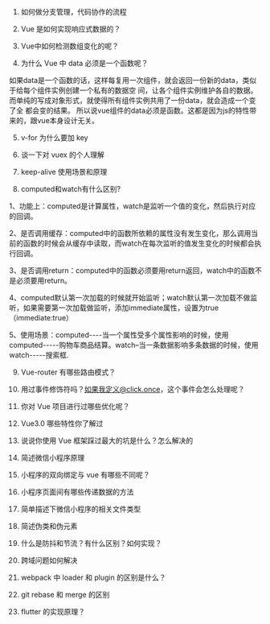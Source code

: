 1. 如何做分支管理，代码协作的流程

2. Vue 是如何实现响应式数据的？

3. Vue中如何检测数组变化的呢？

4. 为什么 Vue 中 data 必须是一个函数呢？

如果data是⼀个函数的话，这样每复⽤⼀次组件，就会返回⼀份新的data，类似于给每个组件实例创建⼀个私有的数据空 间，让各个组件实例维护各⾃的数据。⽽单纯的写成对象形式，就使得所有组件实例共⽤了⼀份data，就会造成⼀个变了全 都会变的结果。 所以说vue组件的data必须是函数。这都是因为js的特性带来的，跟vue本身设计⽆关。
  

5. v-for 为什么要加 key

6. 谈一下对 vuex 的个人理解

7. keep-alive 使用场景和原理

8. computed和watch有什么区别?

  

1、功能上：computed是计算属性，watch是监听一个值的变化，然后执行对应的回调。

2、是否调用缓存：computed中的函数所依赖的属性没有发生变化，那么调用当前的函数的时候会从缓存中读取，而watch在每次监听的值发生变化的时候都会执行回调。

3、是否调用return：computed中的函数必须要用return返回，watch中的函数不是必须要用return。

4、computed默认第一次加载的时候就开始监听；watch默认第一次加载不做监听，如果需要第一次加载做监听，添加immediate属性，设置为true（immediate:true）

5、使用场景：computed----当一个属性受多个属性影响的时候，使用computed-----购物车商品结算。watch–当一条数据影响多条数据的时候，使用watch-----搜索框.

  

9. Vue-router 有哪些路由模式？

10. 用过事件修饰符吗？如果我定义@click.once，这个事件会怎么处理呢？

11. 你对 Vue 项目进行过哪些优化呢？

12. Vue3.0 哪些特性你了解过

13. 说说你使用 Vue 框架踩过最大的坑是什么？怎么解决的

14. 简述微信小程序原理

15. 小程序的双向绑定与 vue 有哪些不同呢？

16. 小程序页面间有哪些传递数据的方法

17. 简单描述下微信小程序的相关文件类型

18. 简述伪类和伪元素

19. 什么是防抖和节流？有什么区别？如何实现？

20. 跨域问题如何解决

21. webpack 中 loader 和 plugin 的区别是什么？

22. git rebase 和 merge 的区别

23. flutter 的实现原理？